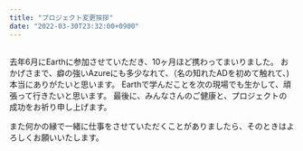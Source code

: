```yaml
---
title: "プロジェクト変更挨拶"
date: "2022-03-30T23:32:00+0900"
---
```


## 

去年6月にEarthに参加させていただき、10ヶ月ほど携わってまいりました。
おかげさまで、癖の強いAzureにも多少なれて、（名の知れたADを初めて触れて、)本当にありがたいと思います。
Earthで学んだことを次の現場でも生かして、頑張って行きたいと思います。
最後に、みんなさんのご健康と、プロジェクトの成功をお祈り申し上げます。

また何かの縁で一緒に仕事をさせていただくことがありましたら、そのときはよろしくお願いいたします。
